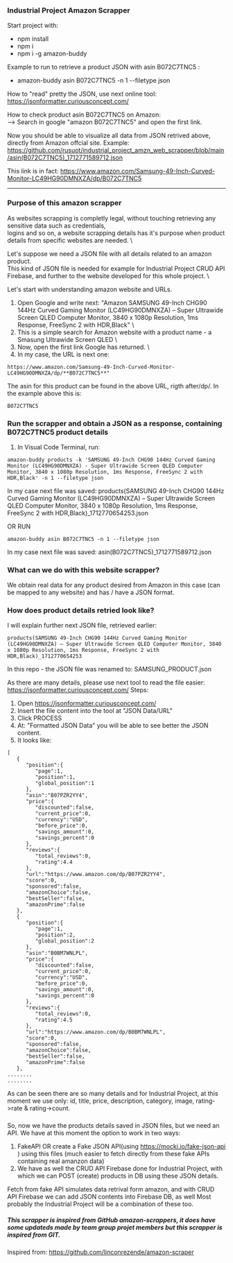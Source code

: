 ### Industrial Project Amazon Scrapper
Start project with: 
<ul>
<li>npm install</li>
<li>npm i</li>
<li>npm i -g amazon-buddy</li>
</ul>

Example to run to retrieve a product JSON with asin B072C7TNC5 : 
<ul>
<li>amazon-buddy asin B072C7TNC5 -n 1 --filetype json</li>
</ul>

How to "read" pretty the JSON, use next online tool:
https://jsonformatter.curiousconcept.com/

How to check product asin  B072C7TNC5 on Amazon:\
--> Search in google "amazon B072C7TNC5" and open the first link.

Now you should be able to visualize all data from JSON retrived above, directly from Amazon offcial site.
Example:
https://github.com/rusuot/industrial_project_amzn_web_scrapper/blob/main/asin(B072C7TNC5)_1712771589712.json 

This link is in fact:  https://www.amazon.com/Samsung-49-Inch-Curved-Monitor-LC49HG90DMNXZA/dp/B072C7TNC5 

__________________________________________________________________




### Purpose of this amazon scrapper
As websites scrapping is completly legal, without touching  retrieving any sensitive data such as credentials, \
logins  and so on, a website scrapping details has it's purpose when product details from specific websites are needed. \

Let's suppose we need a JSON file with all details related to an amazon product. \
This kind of JSON file is needed for example for Industrial Project CRUD API Firebase, and further to the website developed for this whole project. \

Let's start with understanding amazon website and URLs. 
1. Open Google and write next: "Amazon SAMSUNG 49-Inch CHG90 144Hz Curved Gaming Monitor (LC49HG90DMNXZA) – Super Ultrawide Screen QLED Computer Monitor, 3840 x 1080p Resolution, 1ms Response, FreeSync 2 with HDR,Black" \
2. This is a simple search for Amazon website with a product name - a Smasung Ultrawide Screen QLED \
3. Now, open the first link Google has returned. \
4. In my case, the URL is next one: 
```
https://www.amazon.com/Samsung-49-Inch-Curved-Monitor-LC49HG90DMNXZA/dp/**B072C7TNC5**"
```
The asin for this product can be found in the above URL, rigth after/dp/. 
In the example above this is:
```
B072C7TNC5
```
### Run the scrapper and obtain a JSON as a response, containing B072C7TNC5 product details
1. In Visual Code Terminal, run:
```
amazon-buddy products -k 'SAMSUNG 49-Inch CHG90 144Hz Curved Gaming Monitor (LC49HG90DMNXZA) - Super Ultrawide Screen QLED Computer Monitor, 3840 x 1080p Resolution, 1ms Response, FreeSync 2 with HDR,Black' -n 1 --filetype json
```
In my case next file was saved: products(SAMSUNG 49-Inch CHG90 144Hz Curved Gaming Monitor (LC49HG90DMNXZA) – Super Ultrawide Screen QLED Computer Monitor, 3840 x 1080p Resolution, 1ms Response, FreeSync 2 with HDR,Black)_1712770654253.json

OR RUN
```
amazon-buddy asin B072C7TNC5 -n 1 --filetype json
```
In my case next file was saved: asin(B072C7TNC5)_1712771589712.json


### What can we do with this website scrapper?
We obtain real data for any product desired from Amazon in this case (can be mapped to any website) and has / have a JSON format.

### How does product details retried look like?
I will explain further next JSON file, retrieved earlier:
```
products(SAMSUNG 49-Inch CHG90 144Hz Curved Gaming Monitor (LC49HG90DMNXZA) – Super Ultrawide Screen QLED Computer Monitor, 3840 x 1080p Resolution, 1ms Response, FreeSync 2 with HDR,Black)_1712770654253
```
In this repo - the JSON file was renamed to:  SAMSUNG_PRODUCT.json

As there are many details, please use next tool to read the file easier: https://jsonformatter.curiousconcept.com/
Steps:  
1. Open https://jsonformatter.curiousconcept.com/
2. Insert the file content into the tool at "JSON Data/URL"
3. Click PROCESS
4. At: "Formatted JSON Data" you will be able to see better the JSON content.
5. It looks like:
```
[
   {
      "position":{
         "page":1,
         "position":1,
         "global_position":1
      },
      "asin":"B07PZR2YY4",
      "price":{
         "discounted":false,
         "current_price":0,
         "currency":"USD",
         "before_price":0,
         "savings_amount":0,
         "savings_percent":0
      },
      "reviews":{
         "total_reviews":0,
         "rating":4.4
      },
      "url":"https://www.amazon.com/dp/B07PZR2YY4",
      "score":0,
      "sponsored":false,
      "amazonChoice":false,
      "bestSeller":false,
      "amazonPrime":false
   },
   {
      "position":{
         "page":1,
         "position":2,
         "global_position":2
      },
      "asin":"B0BM7WNLPL",
      "price":{
         "discounted":false,
         "current_price":0,
         "currency":"USD",
         "before_price":0,
         "savings_amount":0,
         "savings_percent":0
      },
      "reviews":{
         "total_reviews":0,
         "rating":4.5
      },
      "url":"https://www.amazon.com/dp/B0BM7WNLPL",
      "score":0,
      "sponsored":false,
      "amazonChoice":false,
      "bestSeller":false,
      "amazonPrime":false
   },
........
........
```
As can be seen there are so many details and for Industrial Project, at this moment we use only: id, title, price, description, category, image, rating->rate & rating->count.

###
So, now we have the products details saved in JSON files, but we need an API.
We have at this moment the option to work in two ways:
1. FakeAPI OR create a Fake JSON API(using https://mocki.io/fake-json-api ) using this files  (much easier to fetch directly from these fake APIs containing real amanzon data)
2. We have as well the CRUD API Firebase done for Industrial Project, with which we can POST (create) products in DB using these JSON details.

Fetch from fake API simulates data retrival form amazon, and with CRUD API Firebase we can add JSON contents into Firebase DB, as well
Most probably the Industrial Project will be a combination of these too.



##### This scrapper is inspired from GitHub amazon-scrappers, it does have some updateds made by team group projet members but this scrapper is inspired from GIT.
Inspired from:  https://github.com/linconrezende/amazon-scraper 
